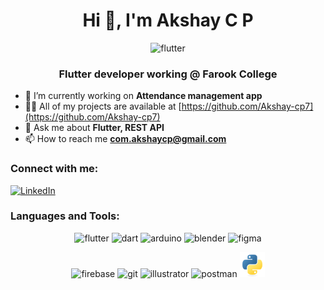 <h1 align="center">Hi 👋, I'm Akshay C P</h1>
<div align="center">
    <img src="https://media.tenor.com/TCRFRR67pVkAAAAi/rebrnd-coding.gif" alt="flutter" width="100" height="100"/> 
</div>
<h3 align="center">Flutter developer working @ Farook College</h3>


- 🔭 I’m currently working on **Attendance management app**
- 👨‍💻 All of my projects are available at [https://github.com/Akshay-cp7](https://github.com/Akshay-cp7)
- 💬 Ask me about **Flutter, REST API**
- 📫 How to reach me **com.akshaycp@gmail.com**

<h3 align="left">Connect with me:</h3>
<p align="left">
  <a href="https://www.linkedin.com/in/akshay-cp7" target="_blank">
    <img src="https://cdn.uconnectlabs.com/wp-content/uploads/sites/46/2022/08/Linkedin-Logo-e1660320077673.png" alt="LinkedIn" height="40" style="width: auto;"/>
  </a>
</p>

<h3 align="left">Languages and Tools:</h3>
<p align="center" class="icons-container"> 
  <a> 
    <img src="https://www.vectorlogo.zone/logos/flutterio/flutterio-icon.svg" alt="flutter" width="40" height="40"/> 
  </a> 
  <a> 
    <img src="https://www.vectorlogo.zone/logos/dartlang/dartlang-icon.svg" alt="dart" width="40" height="40"/> 
  </a> 
  <a> 
    <img src="https://cdn.worldvectorlogo.com/logos/arduino-1.svg" alt="arduino" width="40" height="40"/> 
  </a> 
  <a> 
    <img src="https://download.blender.org/branding/community/blender_community_badge_white.svg" alt="blender" width="40" height="40"/> 
  </a> 
  <a> 
    <img src="https://www.vectorlogo.zone/logos/figma/figma-icon.svg" alt="figma" width="40" height="40"/> 
  </a> 
</p>

<p align="center" class="icons-container"> 
  <a> 
    <img src="https://www.vectorlogo.zone/logos/firebase/firebase-icon.svg" alt="firebase" width="40" height="40"/> 
  </a> 
  <a> 
    <img src="https://www.vectorlogo.zone/logos/git-scm/git-scm-icon.svg" alt="git" width="40" height="40"/> 
  </a> 
  <a> 
    <img src="https://www.vectorlogo.zone/logos/adobe_illustrator/adobe_illustrator-icon.svg" alt="illustrator" width="40" height="40"/> 
  </a> 
  <a> 
    <img src="https://www.vectorlogo.zone/logos/getpostman/getpostman-icon.svg" alt="postman" width="40" height="40"/> 
  </a> 
  <a> 
    <img src="https://raw.githubusercontent.com/devicons/devicon/master/icons/python/python-original.svg" alt="python" width="40" height="40"/> 
  </a> 
</p>


